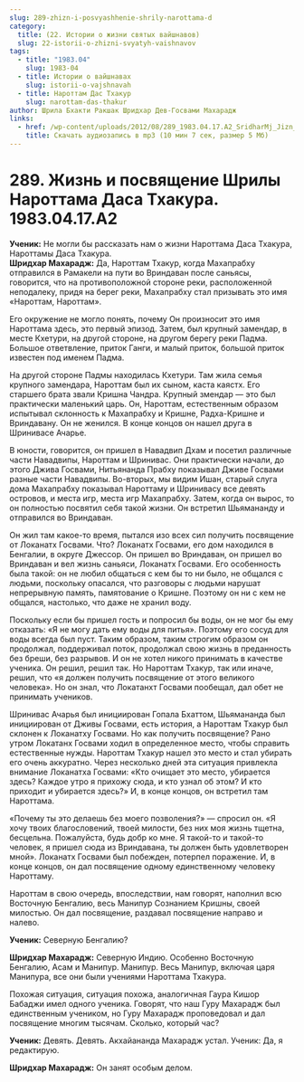 ```yaml
---
slug: 289-zhizn-i-posvyashhenie-shrily-narottama-d
category:
  title: (22. Истории о жизни святых вайшнавов)
  slug: 22-istorii-o-zhizni-svyatyh-vaishnavov
tags:
  - title: "1983.04"
    slug: 1983-04
  - title: Истории о вайшнавах
    slug: istorii-o-vajshnavah
  - title: Нароттам Дас Тхакур
    slug: narottam-das-thakur
author: Шрила Бхакти Ракшак Шридхар Дев-Госвами Махарадж
links:
  - href: /wp-content/uploads/2012/08/289_1983.04.17.A2_SridharMj_Jizn_i_posvyawenie_Srily_Narottama_Dasa_Thakura.mp3
    title: Скачать аудиозапись в mp3 (10 мин 7 сек, размер 5 Мб)
---
```


# 289. Жизнь и посвящение Шрилы Нароттама Даса Тхакура. 1983.04.17.A2

**Ученик:** Не могли бы рассказать нам о жизни Нароттама Даса Тхакура, Нароттамы Даса Тхакура.\
**Шридхар Махарадж:** Да, Нароттам Тхакур, когда Махапрабху отправился в Рамакели на пути во Вриндаван после саньясы, говорится, что на противоположной стороне реки, расположенной неподалеку, придя на берег реки, Махапрабху стал призывать это имя «Нароттам, Нароттам».

Его окружение не могло понять, почему Он произносит это имя Нароттама здесь, это первый эпизод. Затем, был крупный замендар, в месте Кхетури, на другой стороне, на другом берегу реки Падма. Большое ответвление, приток Ганги, и малый приток, большой приток известен под именем Падма.

На другой стороне Падмы находилась Кхетури. Там жила семья крупного замендара, Нароттам был их сыном, каста каястх. Его старшего брата звали Кришна Чандра. Крупный змендар — это был практически маленький царь. Он, Нароттам, естественным образом испытывал склонность к Махапрабху и Кришне, Радха-Кришне и Вриндавану. Он не женился. В конце концов он нашел друга в Шринивасе Ачарье.

В юности, говорится, он пришел в Навадвип Дхам и посетил различные части Навадвипы, Нароттам и Шринивас. Они практически начали, до этого Джива Госвами, Нитьянанда Прабху показывал Дживе Госвами разные части Навадвипы. Во-вторых, мы видим Ишан, старый слуга дома Махапрабху показывал Нароттаму и Шринивасу все девять островов, и места игр, места игр Махапрабху. Затем, когда он вырос, то он полностью посвятил себя такой жизни. Он встретил Шьямананду и отправился во Вриндаван.

Он жил там какое-то время, пытался изо всех сил получить посвящение от Локанатх Госвами. Что? Локанатх Госвами, его дом находился в Бенгалии, в округе Джессор. Он пришел во Вриндаван, он пришел во Вриндаван и вел жизнь саньяси, Локанатх Госвами. Его особенность была такой: он не любил общаться с кем бы то ни было, не общался с людьми, поскольку опасался, что разговоры с людьми нарушат непрерывную память, памятование о Кришне. Поэтому он ни с кем не общался, настолько, что даже не хранил воду.

Поскольку если бы пришел гость и попросил бы воды, он не мог бы ему отказать: «Я не могу дать ему воды для питья». Поэтому его сосуд для воды всегда был пуст. Таким образом, таким строгим образом он продолжал, поддерживал поток, продолжал свою жизнь в преданность без бреши, без разрывов. И он не хотел никого принимать в качестве ученика. Он решил, решил так. Но Нароттам Тхакур, так или иначе, решил, что «я должен получить посвящение от этого великого человека». Но он знал, что Локатанхт Госвами пообещал, дал обет не принимать учеников.

Шринивас Ачарья был инициирован Гопала Бхаттом, Шьямананда был инициирован от Дживы Госвами, есть история, а Нароттам Тхакур был склонен к Локанатху Госвами. Но как получить посвящение? Рано утром Локатанх Госвами ходил в определенное место, чтобы справить естественные нужды. Нароттам Тхакур нашел это место и стал убирать его очень аккуратно. Через несколько дней эта ситуация привлекла внимание Локанатха Госвами: «Кто очищает это место, убирается здесь? Каждое утро я прихожу сюда, и кто узнал об этом? И кто приходит и убирается здесь?» И, в конце концов, он встретил там Нароттама.

«Почему ты это делаешь без моего позволения?» — спросил он. «Я хочу твоих благословений, твоей милости, без них моя жизнь тщетна, бесцельна. Пожалуйста, будь добр ко мне. Я такой-то и такой-то человек, я пришел сюда из Вриндавана, ты должен быть удовлетворен мной». Локанатх Госвами был побежден, потерпел поражение. И, в конце концов, он дал посвящение одному единственному человеку Нароттаму.

Нароттам в свою очередь, впоследствии, нам говорят, наполнил всю Восточную Бенгалию, весь Манипур Сознанием Кришны, своей милостью. Он дал посвящение, раздавал посвящение направо и налево.

**Ученик:** Северную Бенгалию?

**Шридхар Махарадж:** Северную Индию. Особенно Восточную Бенгалию, Асам и Манипур. Манипур. Весь Манипур, включая царя Манипура, все они были учениями Нароттама Тхакура.

Похожая ситуация, ситуация похожа, аналогичная Гаура Кишор Бабаджи имел одного ученика. Говорят, что наш Гуру Махарадж был единственным учеником, но Гуру Махарадж проповедовал и дал посвящение многим тысячам. Сколько, который час?

**Ученик:** Девять. Девять. Акхайананда Махарадж устал. Ученик: Да, я редактирую.

**Шридхар Махарадж:** Он занят особым делом.

